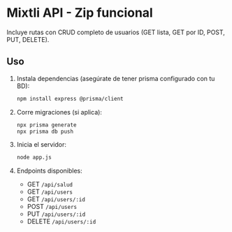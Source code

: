 # Mixtli API - Zip funcional

Incluye rutas con CRUD completo de usuarios (GET lista, GET por ID, POST, PUT, DELETE).

## Uso
1. Instala dependencias (asegúrate de tener prisma configurado con tu BD):
   ```bash
   npm install express @prisma/client
   ```

2. Corre migraciones (si aplica):
   ```bash
   npx prisma generate
   npx prisma db push
   ```

3. Inicia el servidor:
   ```bash
   node app.js
   ```

4. Endpoints disponibles:
   - GET `/api/salud`
   - GET `/api/users`
   - GET `/api/users/:id`
   - POST `/api/users`
   - PUT `/api/users/:id`
   - DELETE `/api/users/:id`

